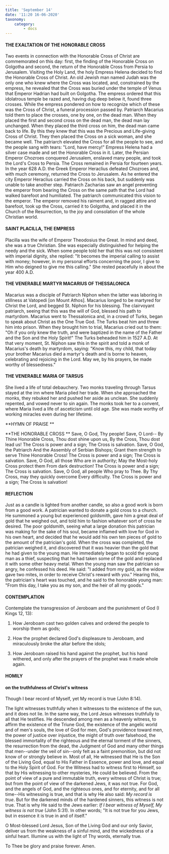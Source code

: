 ```yaml
---
title: 'September 14'
date: '11:20 16-06-2020'
taxonomy:
    category:
        - docs
---
```


#### THE EXALTATION OF THE HONORABLE CROSS

Two events in connection with the Honorable Cross of Christ are commemorated on this day: first, the finding of the Honorable Cross on Golgotha and second, the return of the Honorable Cross from Persia to Jerusalem. Visiting the Holy Land, the holy Empress Helena decided to find the Honorable Cross of Christ. An old Jewish man named Judah was the only one who knew where the Cross was located, and, constrained by the empress, he revealed that the Cross was buried under the temple of Venus that Emperor Hadrian had built on Golgotha. The empress ordered that this idolatrous temple be razed and, having dug deep below it, found three crosses. While the empress pondered on how to recognize which of these was the Cross of Christ, a funeral procession passed by. Patriarch Macarius told them to place the crosses, one by one, on the dead man. When they placed the first and second cross on the dead man, the dead man lay unchanged. When they placed the third cross on him, the dead man came back to life. By this they knew that this was the Precious and Life-giving Cross of Christ. They then placed the Cross on a sick woman, and she became well. The patriarch elevated the Cross for all the people to see, and the people sang with tears: "Lord, have mercy!" Empress Helena had a silver case made and set the Honorable Cross in it. Later, the Persian Emperor Chozroes conquered Jerusalem, enslaved many people, and took the Lord's Cross to Persia. The Cross remained in Persia for fourteen years. In the year 628 A.D. the Greek Emperor Heraclius defeated Chozroes and, with much ceremony, returned the Cross to Jerusalem. As he entered the city Emperor Heraclius carried the Cross on his back, but suddenly was unable to take another step. Patriarch Zacharias saw an angel preventing the emperor from bearing the Cross on the same path that the Lord had walked barefoot and humiliated. The patriarch communicated this vision to the emperor. The emperor removed his raiment and, in ragged attire and barefoot, took up the Cross, carried it to Golgotha, and placed it in the Church of the Resurrection, to the joy and consolation of the whole Christian world.

#### SAINT PLACILLA, THE EMPRESS

Placilla was the wife of Emperor Theodosius the Great. In mind and deed, she was a true Christian. She was especially distinguished for helping the needy and the sick. When some people told her that this was not consistent with imperial dignity, she replied: "It becomes the imperial calling to assist with money; however, in my personal efforts concerning the poor, I give to Him who deigned to give me this calling." She rested peacefully in about the year 400 A.D.

#### THE VENERABLE MARTYR MACARIUS OF THESSALONICA

Macarius was a disciple of Patriarch Niphon when the latter was laboring in stillness at Vatopedi [on Mount Athos]. Macarius longed to be martyred for Christ the Lord, and begged St. Niphon for his blessing. The clairvoyant patriarch, seeing that this was the will of God, blessed his path to martyrdom. Macarius went to Thessalonica and, in a crowd of Turks, began to speak about Christ as the One True God. The Turks beat him and threw him into prison. When they brought him to trial, Macarius cried out to them: "Oh if you only knew the truth, and were baptized in the name of the Father and the Son and the Holy Spirit!" The Turks beheaded him in 1527 A.D. At that very moment, St. Niphon saw this in the spirit and told a monk of Macarius's death by martyrdom, saying: "Know this, my child, that today your brother Macarius died a martyr's death and is borne to heaven, celebrating and rejoicing in the Lord. May we, by his prayers, be made worthy of blessedness."

#### THE VENERABLE MARIA OF TARSUS

She lived a life of total debauchery. Two monks traveling through Tarsus stayed at the inn where Maria plied her trade. When she approached the monks, they rebuked her and pushed her aside as unclean. She suddenly repented, and vowed never to sin again. The monks took her to a convent, where Maria lived a life of asceticism until old age. She was made worthy of working miracles even during her lifetime.



**HYMN OF PRAISE
**

**THE HONORABLE CROSS
**
Save, O God, Thy people!
Save, O Lord--
By Thine Honorable Cross, Thou dost shine upon us,
By the Cross, Thou dost lead us!
The Cross is power and a sign;
The Cross is salvation.
Save, O God, the Patriarch
And the Assembly of Serbian Bishops;
Grant them strength to serve
Thine Honorable Cross!
The Cross is power and a sign;
The Cross is salvation.
Save, O God, all those
Who are in authority;
May the Most-holy Cross protect them
From dark destruction!
The Cross is power and a sign;
The Cross is salvation.
Save, O God, all people
Who pray to Thee.
By Thy Cross, may they quickly overcome
Every difficulty.
The Cross is power and a sign;
The Cross is salvation!


#### REFLECTION

Just as a candle is lighted from another candle, so also a good work is born from a good work. A patrician wanted to donate a gold cross to a church. He summoned a young but experienced goldsmith, gave him a great deal of gold that he weighed out, and told him to fashion whatever sort of cross he desired. The poor goldsmith, seeing what a large donation this patrician was making for the sake of his soul, became inflamed with love for God in his own heart, and decided that he would add his own ten pieces of gold to the amount of the patrician's gold. When the cross was completed, the patrician weighed it, and discovered that it was heavier than the gold that he had given to the young man. He immediately began to scold the young man as a thief, suspecting that he had taken some of the gold and replaced it with some other heavy metal. When the young man saw the patrician so angry, he confessed his deed. He said: "I added from my gold, as the widow gave two mites, in order to receive Christ's reward with you." Hearing this, the patrician's heart was touched, and he said to the honorable young man: "From this day, I take you as my son, and the heir of all my goods."



#### CONTEMPLATION

Contemplate the transgression of Jeroboam and the punishment of God (I Kings 12, 13):

1.  How Jeroboam cast two golden calves and ordered the people to worship them as gods;

1.  How the prophet declared God's displeasure to Jeroboam, and miraculously broke the altar before the idols;

1.  How Jeroboam raised his hand against the prophet, but his hand withered, and only after the prayers of the prophet was it made whole again.



#### HOMILY

#### on the truthfulness of Christ's witness

Though I bear record of Myself, yet My record is true (John 8:14).

The light witnesses truthfully when it witnesses to the existence of the sun, and it does not lie. In the same way, the Lord Jesus witnesses truthfully to all that He testifies. He descended among men as a heavenly witness, to affirm the existence of the Triune God, the existence of the angelic world and of men's souls, the love of God for men, God's providence toward men, the power of justice over injustice, the might of truth over falsehood, the blessed immortality of the righteous and the eternal torment of the sinners, the resurrection from the dead, the Judgment of God and many other things that men--under the veil of sin--only felt as a faint premonition, but did not know of or strongly believe in. Most of all, He witnessed that He is the Son of the Living God, equal to His Father in Essence, power and love, and equal to the Holy Spirit of God. For the Witness had to witness first to Himself, so that by His witnessing to other mysteries, He could be believed. From the point of view of a pure and immutable truth, every witness of Christ is true; but from the point of view of the darkened Jews, it was not true. For God, and the angels of God, and the righteous ones, and for eternity, and for all time--His witnessing is true, and that is why He also said: *My record is true*. But for the darkened minds of the hardened sinners, this witness is not true. That is why He said to the Jews earlier: *If I bear witness of Myself, My witness is not true* (John 5:31). In other words; "It is not true for you Jews, but in essence it is true in and of itself."

O Most-blessed Lord Jesus, Son of the Living God and our only Savior, deliver us from the weakness of a sinful mind, and the wickedness of a sinful heart. Illumine us with the light of Thy words, eternally true.

To Thee be glory and praise forever. Amen.
